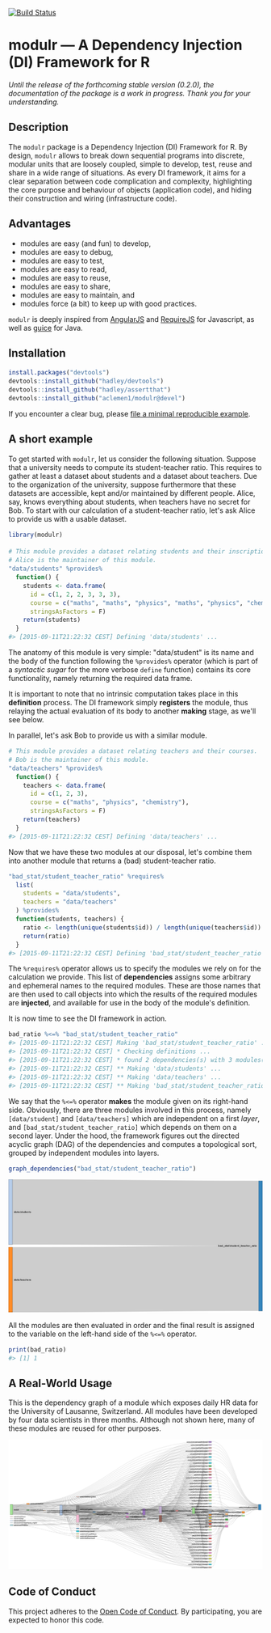 
<!-- README.md is generated from README.Rmd. Please edit that file -->



[![Build Status](https://travis-ci.org/aclemen1/modulr.svg)](https://travis-ci.org/aclemen1/modulr)

# modulr — A Dependency Injection (DI) Framework for R

*Until the release of the forthcoming stable version (0.2.0), the 
documentation of the package is a work in progress. Thank you for your 
understanding.*

## Description

The `modulr` package is a Dependency Injection (DI) Framework for R. 
By design, `modulr` allows to break down sequential programs into discrete, 
modular units that are loosely coupled, simple to develop, test, reuse and 
share in a wide range of situations. As every DI framework, it aims for a clear 
separation between code complication and complexity, highlighting the 
core purpose and behaviour of objects (application code), and hiding 
their construction and wiring (infrastructure code). 

## Advantages

  * modules are easy (and fun) to develop,
  * modules are easy to debug,
  * modules are easy to test,
  * modules are easy to read,
  * modules are easy to reuse,
  * modules are easy to share,
  * modules are easy to maintain, and
  * modules force (a bit) to keep up with good practices.

`modulr` is deeply inspired from [AngularJS](https://angularjs.org/) and 
[RequireJS](http://requirejs.org) for Javascript, 
as well as [guice](https://github.com/google/guice) for Java.

## Installation

<!---
You can install:

* the latest released version from CRAN with

``` r
install.packages("modulr")
```
* the latest released version from Github with
``` r
if (packageVersion("devtools") < 1.8) {
  install.packages("devtools")
}
devtools::install_github("aclemen1/modulr")
```

* the latest _bleeding edge_ development version from Github with
-->
``` r
install.packages("devtools")
devtools::install_github("hadley/devtools")
devtools::install_github("hadley/assertthat")
devtools::install_github("aclemen1/modulr@devel")
```

If you encounter a clear bug, please [file a minimal reproducible example](https://github.com/aclemen1/modulr/issues).

## A short example

To get started with `modulr`, let us consider the following situation. 
Suppose that a university needs to compute its student-teacher ratio. 
This requires to gather at least a dataset about students and a 
dataset about teachers. Due to the organization of the university, 
suppose furthermore that these datasets are accessible, 
kept and/or maintained by different people. Alice, say, 
knows everything about students, when teachers have no secret for Bob. 
To start with our calculation of a student-teacher ratio, let's ask Alice to 
provide us with a usable dataset.


```r
library(modulr)

# This module provides a dataset relating students and their inscriptions to courses.
# Alice is the maintainer of this module.
"data/students" %provides%
  function() {
    students <- data.frame(
      id = c(1, 2, 2, 3, 3, 3),
      course = c("maths", "maths", "physics", "maths", "physics", "chemistry"),
      stringsAsFactors = F)
    return(students)
  }
#> [2015-09-11T21:22:32 CEST] Defining 'data/students' ...
```

The anatomy of this module is very simple: "data/student" is its name and the 
body of the function following the `%provides%` operator (which is part of a 
_syntactic sugar_ for the more verbose `define` function) contains its core 
functionality, namely returning the required data frame.

It is important to note that no intrinsic computation takes place in this 
**definition** process. The DI framework simply **registers** the module, 
thus relaying the actual evaluation of its body to another **making** stage, 
as we'll see below.

In parallel, let's ask Bob to provide us with a similar module.


```r
# This module provides a dataset relating teachers and their courses.
# Bob is the maintainer of this module.
"data/teachers" %provides%
  function() {
    teachers <- data.frame(
      id = c(1, 2, 3),
      course = c("maths", "physics", "chemistry"),
      stringsAsFactors = F)
    return(teachers)
  }
#> [2015-09-11T21:22:32 CEST] Defining 'data/teachers' ...
```

Now that we have these two modules at our disposal, let's combine them into 
another module that returns a (bad) student-teacher ratio.


```r
"bad_stat/student_teacher_ratio" %requires%
  list(
    students = "data/students",
    teachers = "data/teachers"
  ) %provides%
  function(students, teachers) {
    ratio <- length(unique(students$id)) / length(unique(teachers$id))
    return(ratio)
  }
#> [2015-09-11T21:22:32 CEST] Defining 'bad_stat/student_teacher_ratio' ...
```

The `%requires%` operator allows us to specify the modules we rely on for the 
calculation we provide. This list of **dependencies** assigns some arbitrary and
ephemeral names to the required modules. These are those names that are then 
used to call objects into which the results of the required modules are 
**injected**, and available for use in the body of the module's definition.

It is now time to see the DI framework in action.


```r
bad_ratio %<=% "bad_stat/student_teacher_ratio"
#> [2015-09-11T21:22:32 CEST] Making 'bad_stat/student_teacher_ratio' ...
#> [2015-09-11T21:22:32 CEST] * Checking definitions ...
#> [2015-09-11T21:22:32 CEST] * found 2 dependencies(s) with 3 modules(s) on 2 layer(s)
#> [2015-09-11T21:22:32 CEST] ** Making 'data/students' ...
#> [2015-09-11T21:22:32 CEST] ** Making 'data/teachers' ...
#> [2015-09-11T21:22:32 CEST] ** Making 'bad_stat/student_teacher_ratio' ...
```

We say that the `%<=%` operator **makes** the module given on its 
right-hand side. Obviously, there are three modules involved in this process, 
namely `[data/student]` and `[data/teachers]` which are independent on a first 
_layer_, and `[bad_stat/student_teacher_ratio]` which depends on them on a 
second layer. Under the hood, the framework figures out the directed acyclic 
graph (DAG) of the dependencies and computes a topological sort, grouped by 
independent modules into layers. 




```r
graph_dependencies("bad_stat/student_teacher_ratio")
```

![](README-fig1.png)

All the modules are then evaluated in order and
the final result is assigned to the variable on the left-hand side of the `%<=%` operator.


```r
print(bad_ratio)
#> [1] 1
```

## A Real-World Usage

This is the dependency graph of a module which exposes daily HR data for
the University of Lausanne, Switzerland. All modules have been developed by
four data scientists in three months. Although not shown here, many of these modules are reused for other purposes.

![](README-fig3.png)

## Code of Conduct

This project adheres to the [Open Code of Conduct](http://todogroup.org/opencodeofconduct/#modulr/alain.clement-pavon@unil.ch). By participating, you are expected to honor this code.
